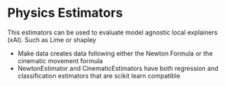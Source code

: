  # Physics Estimators

This estimators can be used to evaluate model agnostic local explainers (xAI). Such as Lime or shapley

 - Make data creates data following either the Newton Formula or the cinematic movement formula
 - NewtonEstimator and CinematicEstimators have both regression and classification estimators that are scikit learn compatible

